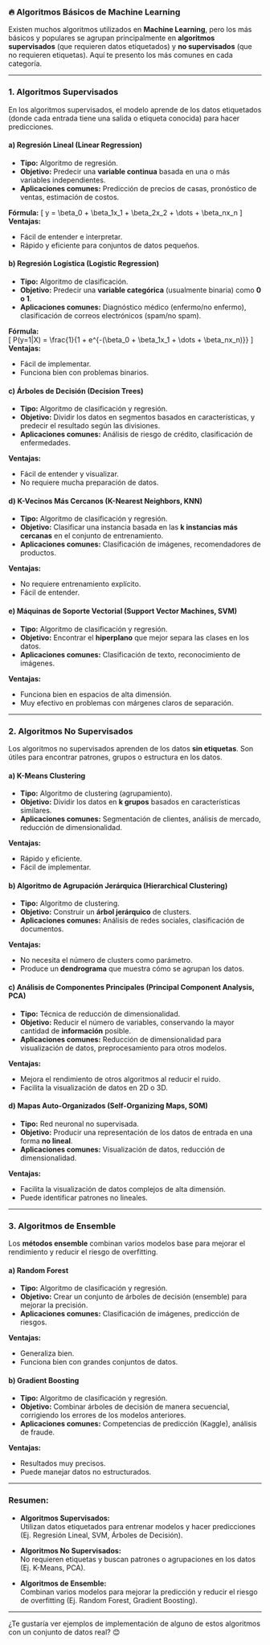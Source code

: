 ### 🔥 **Algoritmos Básicos de Machine Learning**

Existen muchos algoritmos utilizados en **Machine Learning**, pero los más básicos y populares se agrupan principalmente en **algoritmos supervisados** (que requieren datos etiquetados) y **no supervisados** (que no requieren etiquetas). Aquí te presento los más comunes en cada categoría.

---

### **1. Algoritmos Supervisados**

En los algoritmos supervisados, el modelo aprende de los datos etiquetados (donde cada entrada tiene una salida o etiqueta conocida) para hacer predicciones.

#### a) **Regresión Lineal (Linear Regression)**

- **Tipo:** Algoritmo de regresión.
- **Objetivo:** Predecir una **variable continua** basada en una o más variables independientes.
- **Aplicaciones comunes:** Predicción de precios de casas, pronóstico de ventas, estimación de costos.

**Fórmula:**
\[
y = \beta_0 + \beta_1x_1 + \beta_2x_2 + \dots + \beta_nx_n
\]
**Ventajas:**  
- Fácil de entender e interpretar.
- Rápido y eficiente para conjuntos de datos pequeños.

#### b) **Regresión Logística (Logistic Regression)**

- **Tipo:** Algoritmo de clasificación.
- **Objetivo:** Predecir una **variable categórica** (usualmente binaria) como **0 o 1**.
- **Aplicaciones comunes:** Diagnóstico médico (enfermo/no enfermo), clasificación de correos electrónicos (spam/no spam).

**Fórmula:**  
\[
P(y=1|X) = \frac{1}{1 + e^{-(\beta_0 + \beta_1x_1 + \dots + \beta_nx_n)}}
\]
**Ventajas:**  
- Fácil de implementar.
- Funciona bien con problemas binarios.

#### c) **Árboles de Decisión (Decision Trees)**

- **Tipo:** Algoritmo de clasificación y regresión.
- **Objetivo:** Dividir los datos en segmentos basados en características, y predecir el resultado según las divisiones.
- **Aplicaciones comunes:** Análisis de riesgo de crédito, clasificación de enfermedades.

**Ventajas:**  
- Fácil de entender y visualizar.
- No requiere mucha preparación de datos.

#### d) **K-Vecinos Más Cercanos (K-Nearest Neighbors, KNN)**

- **Tipo:** Algoritmo de clasificación y regresión.
- **Objetivo:** Clasificar una instancia basada en las **k instancias más cercanas** en el conjunto de entrenamiento.
- **Aplicaciones comunes:** Clasificación de imágenes, recomendadores de productos.

**Ventajas:**  
- No requiere entrenamiento explícito.
- Fácil de entender.

#### e) **Máquinas de Soporte Vectorial (Support Vector Machines, SVM)**

- **Tipo:** Algoritmo de clasificación y regresión.
- **Objetivo:** Encontrar el **hiperplano** que mejor separa las clases en los datos.
- **Aplicaciones comunes:** Clasificación de texto, reconocimiento de imágenes.

**Ventajas:**  
- Funciona bien en espacios de alta dimensión.
- Muy efectivo en problemas con márgenes claros de separación.

---

### **2. Algoritmos No Supervisados**

Los algoritmos no supervisados aprenden de los datos **sin etiquetas**. Son útiles para encontrar patrones, grupos o estructura en los datos.

#### a) **K-Means Clustering**

- **Tipo:** Algoritmo de clustering (agrupamiento).
- **Objetivo:** Dividir los datos en **k grupos** basados en características similares.
- **Aplicaciones comunes:** Segmentación de clientes, análisis de mercado, reducción de dimensionalidad.

**Ventajas:**  
- Rápido y eficiente.
- Fácil de implementar.

#### b) **Algoritmo de Agrupación Jerárquica (Hierarchical Clustering)**

- **Tipo:** Algoritmo de clustering.
- **Objetivo:** Construir un **árbol jerárquico** de clusters.
- **Aplicaciones comunes:** Análisis de redes sociales, clasificación de documentos.

**Ventajas:**  
- No necesita el número de clusters como parámetro.
- Produce un **dendrograma** que muestra cómo se agrupan los datos.

#### c) **Análisis de Componentes Principales (Principal Component Analysis, PCA)**

- **Tipo:** Técnica de reducción de dimensionalidad.
- **Objetivo:** Reducir el número de variables, conservando la mayor cantidad de **información** posible.
- **Aplicaciones comunes:** Reducción de dimensionalidad para visualización de datos, preprocesamiento para otros modelos.

**Ventajas:**  
- Mejora el rendimiento de otros algoritmos al reducir el ruido.
- Facilita la visualización de datos en 2D o 3D.

#### d) **Mapas Auto-Organizados (Self-Organizing Maps, SOM)**

- **Tipo:** Red neuronal no supervisada.
- **Objetivo:** Producir una representación de los datos de entrada en una forma **no lineal**.
- **Aplicaciones comunes:** Visualización de datos, reducción de dimensionalidad.

**Ventajas:**  
- Facilita la visualización de datos complejos de alta dimensión.
- Puede identificar patrones no lineales.

---

### **3. Algoritmos de Ensemble**

Los **métodos ensemble** combinan varios modelos base para mejorar el rendimiento y reducir el riesgo de overfitting.

#### a) **Random Forest**

- **Tipo:** Algoritmo de clasificación y regresión.
- **Objetivo:** Crear un conjunto de árboles de decisión (ensemble) para mejorar la precisión.
- **Aplicaciones comunes:** Clasificación de imágenes, predicción de riesgos.

**Ventajas:**  
- Generaliza bien.
- Funciona bien con grandes conjuntos de datos.

#### b) **Gradient Boosting**

- **Tipo:** Algoritmo de clasificación y regresión.
- **Objetivo:** Combinar árboles de decisión de manera secuencial, corrigiendo los errores de los modelos anteriores.
- **Aplicaciones comunes:** Competencias de predicción (Kaggle), análisis de fraude.

**Ventajas:**  
- Resultados muy precisos.
- Puede manejar datos no estructurados.

---

### **Resumen:**

- **Algoritmos Supervisados:**  
  Utilizan datos etiquetados para entrenar modelos y hacer predicciones (Ej. Regresión Lineal, SVM, Árboles de Decisión).
  
- **Algoritmos No Supervisados:**  
  No requieren etiquetas y buscan patrones o agrupaciones en los datos (Ej. K-Means, PCA).
  
- **Algoritmos de Ensemble:**  
  Combinan varios modelos para mejorar la predicción y reducir el riesgo de overfitting (Ej. Random Forest, Gradient Boosting).

---

¿Te gustaría ver ejemplos de implementación de alguno de estos algoritmos con un conjunto de datos real? 😊